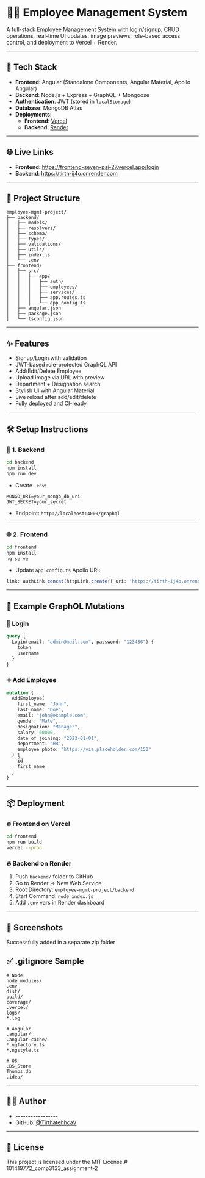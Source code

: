 # 🧑‍💼 Employee Management System

A full-stack Employee Management System with login/signup, CRUD operations, real-time UI updates, image previews, role-based access control, and deployment to Vercel + Render.

---

## 🚀 Tech Stack

- **Frontend**: Angular (Standalone Components, Angular Material, Apollo Angular)
- **Backend**: Node.js + Express + GraphQL + Mongoose
- **Authentication**: JWT (stored in `localStorage`)
- **Database**: MongoDB Atlas
- **Deployments**:
  - **Frontend**: [Vercel](https://frontend-seven-psi-27.vercel.app/login)
  - **Backend**: [Render](https://tirth-ij4o.onrender.com)

---

## 🌐 Live Links

- **Frontend**: https://frontend-seven-psi-27.vercel.app/login
- **Backend**: https://tirth-ij4o.onrender.com

---

## 📁 Project Structure

```
employee-mgmt-project/
├── backend/
│   ├── models/
│   ├── resolvers/
│   ├── schema/
│   ├── types/
│   ├── validations/
│   ├── utils/
│   ├── index.js
│   └── .env
├── frontend/
│   ├── src/
│   │   ├── app/
│   │   │   ├── auth/
│   │   │   ├── employees/
│   │   │   ├── services/
│   │   │   ├── app.routes.ts
│   │   │   └── app.config.ts
│   ├── angular.json
│   ├── package.json
│   └── tsconfig.json
```

---

## ✨ Features

- Signup/Login with validation
- JWT-based role-protected GraphQL API
- Add/Edit/Delete Employee
- Upload image via URL with preview
- Department + Designation search
- Stylish UI with Angular Material
- Live reload after add/edit/delete
- Fully deployed and CI-ready

---

## 🛠️ Setup Instructions

### 🔧 1. Backend

```bash
cd backend
npm install
npm run dev
```

- Create `.env`:

```
MONGO_URI=your_mongo_db_uri
JWT_SECRET=your_secret
```

- Endpoint: `http://localhost:4000/graphql`

---

### 🌐 2. Frontend

```bash
cd frontend
npm install
ng serve
```

- Update `app.config.ts` Apollo URI:

```ts
link: authLink.concat(httpLink.create({ uri: 'https://tirth-ij4o.onrender.com/graphql' }))
```

---

## 🧪 Example GraphQL Mutations

### 🔐 Login

```graphql
query {
  Login(email: "admin@mail.com", password: "123456") {
    token
    username
  }
}
```

### ➕ Add Employee

```graphql
mutation {
  AddEmployee(
    first_name: "John",
    last_name: "Doe",
    email: "john@example.com",
    gender: "Male",
    designation: "Manager",
    salary: 60000,
    date_of_joining: "2023-01-01",
    department: "HR",
    employee_photo: "https://via.placeholder.com/150"
  ) {
    id
    first_name
  }
}
```

---

## 📦 Deployment

### 🔥 Frontend on Vercel

```bash
cd frontend
npm run build
vercel --prod
```

### 🔥 Backend on Render

1. Push `backend/` folder to GitHub
2. Go to Render → New Web Service
3. Root Directory: `employee-mgmt-project/backend`
4. Start Command: `node index.js`
5. Add `.env` vars in Render dashboard

---

## 📸 Screenshots
 Successfully added in a separate zip folder



## ✅ .gitignore Sample

```
# Node
node_modules/
.env
dist/
build/
coverage/
.vercel/
logs/
*.log

# Angular
.angular/
.angular-cache/
*.ngfactory.ts
*.ngstyle.ts

# OS
.DS_Store
Thumbs.db
.idea/
```

---

## 👨‍💻 Author

- **-----------------**
- GitHub: [@TirthatehhcaV](https://github.com/TirthatehhcaV)

---

## 📃 License

This project is licensed under the MIT License.# 101419772_comp3133_assignment-2
